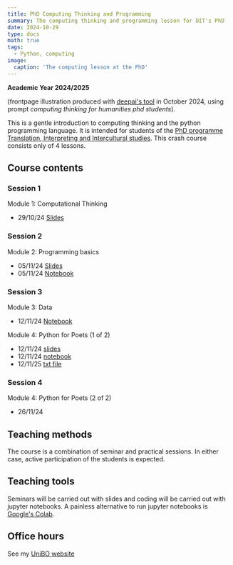 ```yaml
---
title: PhD Computing Thinking and Programming
summary: The computing thinking and programming lesson for DIT's PhD 
date: 2024-10-29
type: docs
math: true
tags:
  - Python, computing
image:
  caption: 'The computing lesson at the PhD'
---
```


**Academic Year 2024/2025**

(frontpage illustration produced with 
[deepai's tool](https://deepai.org/machine-learning-model/text2img) in October 2024, using prompt _computing thinking for humanities  phd students_).

This is a gentle introduction to computing thinking and the python programming 
language. It is intended for students of the [PhD programme Translation, 
Interpreting and Intercultural studies](https://phd.unibo.it/traduzione-interpretazione-interculturalita/en). 
This crash course consists only of 4 lessons.

## Course contents

<!--Currently the contents are available directly from the 
[git project](https://github.com/TinfFoil/learning_dit_python). 
In particular:-->

### Session 1

Module 1: Computational Thinking

* 29/10/24 [Slides](/uploads/phdcomp24-25/01_dit_phdcompthink_handout.pdf)

### Session 2

Module 2: Programming basics
 

* 05/11/24 [Slides](/uploads/phdcomp24-25/02_dit_phdcompthink_handout.pdf)
* 05/11/24 [Notebook](/uploads/phdcomp24-25/DIT_python_notebook_1_static.ipynb)

### Session 3

Module 3: Data

* 12/11/24 [Notebook](/uploads/phdcomp24-25/03_PythonData_static.ipynb)

Module 4: Python for Poets (1 of 2)

* 12/11/24 [slides](/uploads/phdcomp24-25/03_dit_phdcompthink_p4p_handout.pdf)
* 12/11/24 [notebook](/uploads/phdcomp24-25/03_Python4Poets_1.ipynb)
* 12/11/25 [txt file](/uploads/phdcomp24-25/genesis.txt)

<!--[Module 4. Python for Poets 1](https://github.com/TinfFoil/learning_dit_python/tree/main/03_python_4_poets1)
* 12/11/24 [Slides](https://github.com/albarron/academic-kickstart/raw/master/files/dottorato23/dit_learning_python_02_notebook.pdf)
* 12/11/24 [Notebook](https://github.com/TinfFoil/learning_dit_python/blob/main/03_python_4_poets1/02_Python4Poets_1stpart_static.ipynb)
* 12/11/24 [Corpus](https://github.com/TinfFoil/learning_dit_python/blob/main/03_python_4_poets1/genesis.txt)-->

### Session 4

Module 4: Python for Poets (2 of 2)

* 26/11/24 

<!--[Module 4. Python for Poets 2](https://github.com/TinfFoil/learning_dit_python/tree/main/04_python_4_poets2)

* 19/11/24
[Notebook](https://github.com/TinfFoil/learning_dit_python/blob/main/04_python_4_poets2/Python4Poets_2ndpart_static.ipynb) -->


## Teaching methods

The course is a combination of seminar and practical sessions. In either case, 
active participation of the students is expected. 

## Teaching tools

Seminars will be carried out with slides and coding will be carried out with 
jupyter notebooks. A painless alternative to run jupyter notebooks is 
[Google's Colab](https://colab.research.google.com/).

## Office hours

See my [UniBO website](https://www.unibo.it/sitoweb/a.barron)



